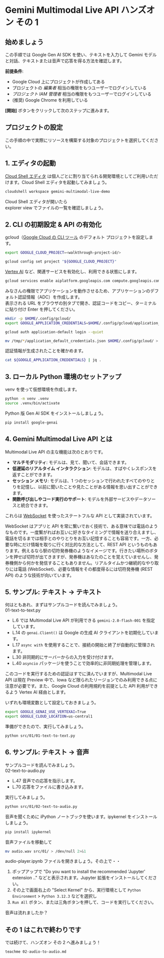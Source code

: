 # Gemini Multimodal Live API ハンズオン その 1

## 始めましょう

この手順では Google Gen AI SDK を使い、テキストを入力して Gemini モデルと対話、テキストまたは音声で応答を得る方法を確認します。

<walkthrough-tutorial-duration duration="30"></walkthrough-tutorial-duration>
<walkthrough-tutorial-difficulty difficulty="1"></walkthrough-tutorial-difficulty>

**前提条件**:

- Google Cloud 上にプロジェクトが作成してある
- プロジェクトの _編集者_ 相当の権限をもつユーザーでログインしている
- _プロジェクト IAM 管理者_ 相当の権限をもつユーザーでログインしている
- (推奨) Google Chrome を利用している

**[開始]** ボタンをクリックして次のステップに進みます。

## プロジェクトの設定

この手順の中で実際にリソースを構築する対象のプロジェクトを選択してください。

<walkthrough-project-setup></walkthrough-project-setup>

## 1. エディタの起動

[Cloud Shell エディタ](https://cloud.google.com/shell/docs/launching-cloud-shell-editor?hl=ja) は個人ごとに割り当てられる開発環境としてご利用いただけます。Cloud Shell エディタを起動してみましょう。

```bash
cloudshell workspace gemini-multimodal-live-demo
```

Cloud Shell エディタが開いたら  
<walkthrough-editor-spotlight spotlightId="file-explorer">explorer view</walkthrough-editor-spotlight> でファイルの一覧を確認しましょう。

## 2. CLI の初期設定 & API の有効化

gcloud（[Google Cloud の CLI ツール](https://cloud.google.com/sdk/gcloud?hl=ja) のデフォルト プロジェクトを設定します。

```bash
export GOOGLE_CLOUD_PROJECT=<walkthrough-project-id/>
```

```bash
gcloud config set project "${GOOGLE_CLOUD_PROJECT}"
```

[Vertex AI](https://cloud.google.com/vertex-ai?hl=ja) など、関連サービスを有効化し、利用できる状態にします。

```bash
gcloud services enable aiplatform.googleapis.com compute.googleapis.com run.googleapis.com artifactregistry.googleapis.com iamcredentials.googleapis.com cloudresourcemanager.googleapis.com
```

みなさんの権限でアプリケーションを動作させるため、アプリケーションのデフォルト認証情報（ADC）を作成します。  
表示される URL をブラウザの別タブで開き、認証コードをコピー、ターミナルに貼り付け Enter を押してください。

```bash
mkdir -p $HOME/.config/gcloud/
export GOOGLE_APPLICATION_CREDENTIALS=$HOME/.config/gcloud/application_default_credentials.json
```

```bash
gcloud auth application-default login --quiet
```

```bash
mv /tmp/*/application_default_credentials.json $HOME/.config/gcloud/ > /dev/null 2>&1
```

認証情報が生成されたことを確かめます。

```bash
cat ${GOOGLE_APPLICATION_CREDENTIALS} | jq .
```

## 3. ローカル Python 環境のセットアップ

venv を使って仮想環境を作成します。

```bash
python -m venv .venv
source .venv/bin/activate
```

Python 版 Gen AI SDK をインストールしましょう。

```bash
pip install google-genai
```

## 4. Gemini Multimodal Live API とは

Multimodal Live API の主な機能は次のとおりです。

- **マルチモダリティ**: モデルは、見て、聞いて、会話できます。
- **低遅延のリアルタイム インタラクション**: モデルは、すばやくレスポンスを返すことができます。
- **セッション メモリ**: モデルは、1 つのセッションで行われたすべてのやりとりを記憶し、以前に聞いたことや見たことがある情報を思い出すことができます。
- **関数呼び出しやコード実行のサポート**: モデルを外部サービスやデータソースと統合できます。

これらは [WebSocket](https://ja.wikipedia.org/wiki/WebSocket) を使ったステートフルな API として実装されています。

WebSocket はアプリと API を常に繋いでおく技術で、ある意味では電話のようなものです。一度繋がればお互いに好きなタイミングで情報を送り合えますし、電話を切るまでは相手とのやりとりをお互い記憶することも容易です。一方、必要な時にだけ情報を取りに行く対比的な方法として、REST API というものもあります。例えるなら駅の切符発券機のようなイメージです。行きたい場所のボタンを押せば切符が出てきますが、発券機はあなたのことを覚えていませんし、発券機側から何かを発信することもありません。リアルタイムかつ継続的なやり取りには電話 (WebSocket)、必要な情報をその都度得るには切符発券機 (REST API) のような技術が向いています。

## 5. サンプル: テキスト → テキスト

何はともあれ、まずはサンプルコードを読んでみましょう。  
<walkthrough-editor-open-file filePath="src/01/01-text-to-text.py">01-text-to-text.py</walkthrough-editor-open-file>

- <walkthrough-editor-select-line filePath="src/01/01-text-to-text.py" startLine="5" endLine="5" startCharacterOffset="11" endCharacterOffset="100">L.6</walkthrough-editor-select-line> では Multimodal Live API が利用できる `gemini-2.0-flash-001` を指定しています。
- <walkthrough-editor-select-line filePath="src/01/01-text-to-text.py" startLine="13" endLine="13" startCharacterOffset="4" endCharacterOffset="100">L.14</walkthrough-editor-select-line> の `genai.Client()` は Google の生成 AI クライアントを初期化しています。
- <walkthrough-editor-select-line filePath="src/01/01-text-to-text.py" startLine="16" endLine="16" startCharacterOffset="4" endCharacterOffset="14">L.17</walkthrough-editor-select-line> `async with` を使用することで、接続の開始と終了が自動的に管理されます。
- <walkthrough-editor-select-line filePath="src/01/01-text-to-text.py" startLine="29" endLine="29" startCharacterOffset="8" endCharacterOffset="100">L.30</walkthrough-editor-select-line> 非同期的にサーバーからの入力を受け付けます。
- <walkthrough-editor-select-line filePath="src/01/01-text-to-text.py" startLine="39" endLine="39" startCharacterOffset="4" endCharacterOffset="100">L.40</walkthrough-editor-select-line> `asyncio` パッケージを使うことで効率的に非同期処理を管理します。

このコードを実行するための認証はすでに済んでいますが、Multimodal Live API は現在 Preview 中で、Iowa など限られたリージョンでのみ利用できる点に注意が必要です。また、Google Cloud の利用規約を前提とした API 利用ができるよう Vertex AI 経由とします。

いずれも環境変数として設定しておきましょう。

```bash
export GOOGLE_GENAI_USE_VERTEXAI=True
export GOOGLE_CLOUD_LOCATION=us-central1
```

準備ができたので、実行してみましょう。

```bash
python src/01/01-text-to-text.py
```

## 6. サンプル: テキスト → 音声

サンプルコードを読んでみましょう。  
<walkthrough-editor-open-file filePath="src/01/02-text-to-audio.py">02-text-to-audio.py</walkthrough-editor-open-file>

- <walkthrough-editor-select-line filePath="src/01/02-text-to-audio.py" startLine="46" endLine="51" startCharacterOffset="0" endCharacterOffset="100">L.47</walkthrough-editor-select-line> 音声での応答を指示します。
- <walkthrough-editor-select-line filePath="src/01/02-text-to-audio.py" startLine="69" endLine="69" startCharacterOffset="20" endCharacterOffset="100">L.70</walkthrough-editor-select-line> 応答をファイルに書き込みます。

実行してみましょう。

```bash
python src/01/02-text-to-audio.py
```

音声を聞くために iPython ノートブックを使います。ipykernel をインストールしましょう。

```bash
pip install ipykernel
```

音声ファイルを移動して

```bash
mv audio.wav src/01/ > /dev/null 2>&1
```

audio-player.ipynb ファイルを開きましょう。その上で・・

1. ポップアップで "Do you want to install the recommended 'Jupyter' extension .." などと表示されます。Jupyter 拡張をインストールしてください。
2. その上で画面右上の "Select Kernel" から、実行環境として `Python Environment` > `Python 3.12.3` などを選択し
3. `Run All` ボタン、または三角ボタンを押して、コードを実行してください。

音声は流れましたか？

## その 1 はこれで終わりです

<walkthrough-conclusion-trophy></walkthrough-conclusion-trophy>

では続けて、ハンズオン その 2 へ進みましょう！

```bash
teachme 02-audio-to-audio.md
```
